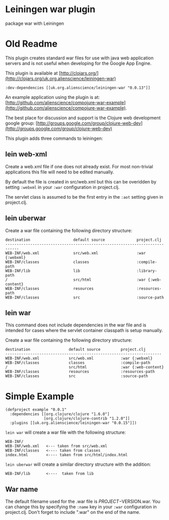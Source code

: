 Leiningen war plugin
====================

package war with Leiningen 
 

Old Readme
==========

This plugin creates standard war files for use with java web application servers 
and is not useful when developing for the Google App Engine. 

This plugin is available at [http://clojars.org/](http://clojars.org/uk.org.alienscience/leiningen-war)

    :dev-dependencies [[uk.org.alienscience/leiningen-war "0.0.13"]]

An example application using the plugin is at: [http://github.com/alienscience/compojure-war-example](http://github.com/alienscience/compojure-war-example).
 
The best place for discussion and support is the Clojure web development google group: [http://groups.google.com/group/clojure-web-dev](http://groups.google.com/group/clojure-web-dev)

This plugin adds three commands to leiningen:

lein web-xml
------------

Create a web.xml file if one does not already exist. For most non-trivial
applications this file will need to be edited manually.

By default the file is created in src/web.xml but this can be overidden
by setting `:webxml` in your `:war` configuration in project.clj.

The servlet class is assumed to be the first entry in the
`:aot` setting given in project.clj.

lein uberwar
------------

Create a war file containing the following directory structure:

    destination                   default source              project.clj 
    ----------------------------------------------------------------------------        
    WEB-INF/web.xml               src/web.xml                 :war {:webxml}
    WEB-INF/classes               classes                     :compile-path 
    WEB-INF/lib                   lib                         :library-path
    /                             src/html                    :war {:web-content}
    WEB-INF/classes               resources                   :resources-path
    WEB-INF/classes               src                         :source-path

lein war
--------

This command does not include dependencies in the war file and is intended for cases
where the servlet container classpath is setup manually.

Create a war file containing the following directory structure:

    destination                 default source         project.clj 
    ---------------------------------------------------------------------        
    WEB-INF/web.xml             src/web.xml            :war {:webxml}
    WEB-INF/classes             classes                :compile-path 
    /                           src/html               :war {:web-content}
    WEB-INF/classes             resources              :resources-path
    WEB-INF/classes             src                    :source-path

Simple Example
==============

    (defproject example "0.0.1"
      :dependencies [[org.clojure/clojure "1.6.0"]
                     [org.clojure/clojure-contrib "1.2.0"]]
      :plugins [[uk.org.alienscience/leiningen-war "0.0.15"]])

`lein war` will create a war file with the following structure:

    WEB-INF/
    WEB-INF/web.xml   <--- taken from src/web.xml
    WEB-INF/classes   <---- taken from classes
    index.html        <---- taken from src/html/index.html

`lein uberwar` will create a similar directory structure with the addition:

    WEB-INF/lib       <----  taken from lib

War name
--------

The default filename used for the .war file is $PROJECT-$VERSION.war.  You can change this
by specifying the `:name` key in your `:war` configuration in project.clj.  Don't forget to
include ".war" on the end of the name.
